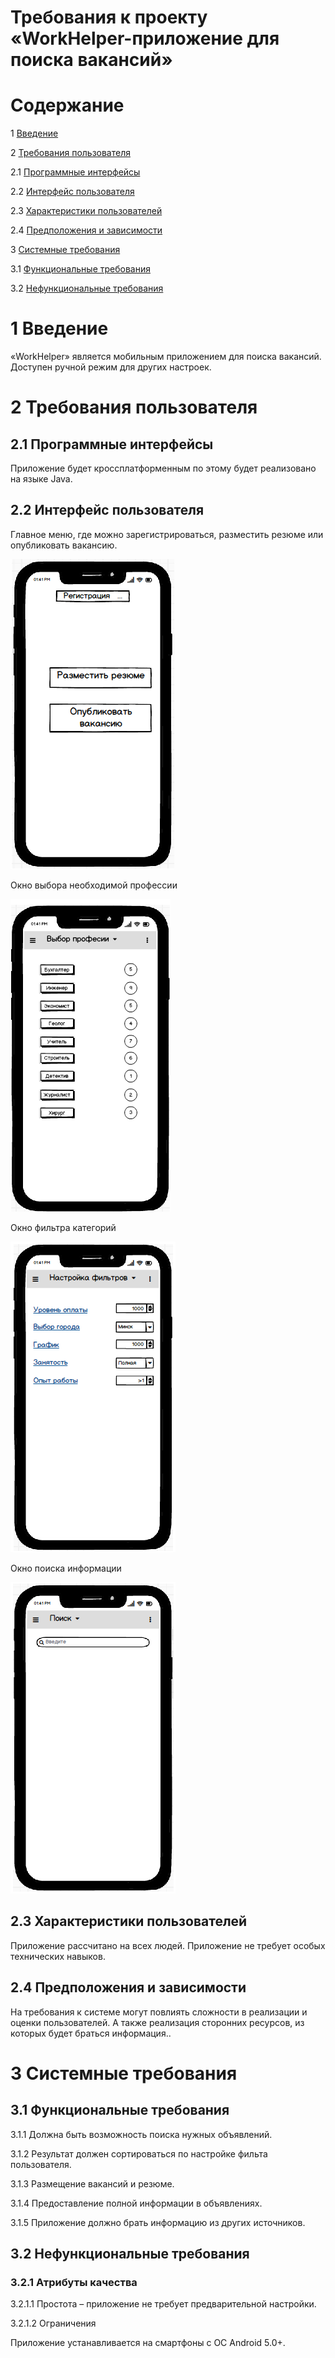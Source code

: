 # Требования к проекту «WorkHelper-приложение для поиска вакансий» #

# Содержание #

1 [Введение](https://github.com/Grushevskiy-Dmitriy-500541/Tritpo-project/blob/master/Documents/Requirements/Requirements%20Document.md#1-%D0%92%D0%B2%D0%B5%D0%B4%D0%B5%D0%BD%D0%B8%D0%B5)

2 [Требования пользователя](https://github.com/Grushevskiy-Dmitriy-500541/Tritpo-project/blob/master/Documents/Requirements/Requirements%20Document.md#2-%D0%A2%D1%80%D0%B5%D0%B1%D0%BE%D0%B2%D0%B0%D0%BD%D0%B8%D1%8F-%D0%BF%D0%BE%D0%BB%D1%8C%D0%B7%D0%BE%D0%B2%D0%B0%D1%82%D0%B5%D0%BB%D1%8F)

2.1 [Программные интерфейсы](https://github.com/Grushevskiy-Dmitriy-500541/Tritpo-project/blob/master/Documents/Requirements/Requirements%20Document.md#21-%D0%9F%D1%80%D0%BE%D0%B3%D1%80%D0%B0%D0%BC%D0%BC%D0%BD%D1%8B%D0%B5-%D0%B8%D0%BD%D1%82%D0%B5%D1%80%D1%84%D0%B5%D0%B9%D1%81%D1%8B)

2.2 [Интерфейс пользователя](https://github.com/Grushevskiy-Dmitriy-500541/Tritpo-project/blob/master/Documents/Requirements/Requirements%20Document.md#22-%D0%98%D0%BD%D1%82%D0%B5%D1%80%D1%84%D0%B5%D0%B9%D1%81-%D0%BF%D0%BE%D0%BB%D1%8C%D0%B7%D0%BE%D0%B2%D0%B0%D1%82%D0%B5%D0%BB%D1%8F)

2.3 [Характеристики пользователей](https://github.com/Grushevskiy-Dmitriy-500541/Tritpo-project/blob/master/Documents/Requirements/Requirements%20Document.md#23-%D0%A5%D0%B0%D1%80%D0%B0%D0%BA%D1%82%D0%B5%D1%80%D0%B8%D1%81%D1%82%D0%B8%D0%BA%D0%B8-%D0%BF%D0%BE%D0%BB%D1%8C%D0%B7%D0%BE%D0%B2%D0%B0%D1%82%D0%B5%D0%BB%D0%B5%D0%B9)

2.4 [Предположения и зависимости](https://github.com/Grushevskiy-Dmitriy-500541/Tritpo-project/blob/master/Documents/Requirements/Requirements%20Document.md#24-%D0%9F%D1%80%D0%B5%D0%B4%D0%BF%D0%BE%D0%BB%D0%BE%D0%B6%D0%B5%D0%BD%D0%B8%D1%8F-%D0%B8-%D0%B7%D0%B0%D0%B2%D0%B8%D1%81%D0%B8%D0%BC%D0%BE%D1%81%D1%82%D0%B8)

3 [Системные требования](https://github.com/TischenkoArseny/Grushevskiy-Dmitriy-500541/Tritpo-project/blob/master/Documents/Requirements/Requirements%20Document.md#3-%D0%A1%D0%B8%D1%81%D1%82%D0%B5%D0%BC%D0%BD%D1%8B%D0%B5-%D1%82%D1%80%D0%B5%D0%B1%D0%BE%D0%B2%D0%B0%D0%BD%D0%B8%D1%8F)

3.1 [Функциональные требования](https://github.com/TischenkoArseny/Grushevskiy-Dmitriy-500541/Tritpo-project/blob/master/Documents/Requirements/Requirements%20Document.md#31-%D0%A4%D1%83%D0%BD%D0%BA%D1%86%D0%B8%D0%BE%D0%BD%D0%B0%D0%BB%D1%8C%D0%BD%D1%8B%D0%B5-%D1%82%D1%80%D0%B5%D0%B1%D0%BE%D0%B2%D0%B0%D0%BD%D0%B8%D1%8F)

3.2 [Нефункциональные требования](https://github.com/Grushevskiy-Dmitriy-500541/Tritpo-project/blob/master/Documents/Requirements/Requirements%20Document.md#32-%D0%9D%D0%B5%D1%84%D1%83%D0%BD%D0%BA%D1%86%D0%B8%D0%BE%D0%BD%D0%B0%D0%BB%D1%8C%D0%BD%D1%8B%D0%B5-%D1%82%D1%80%D0%B5%D0%B1%D0%BE%D0%B2%D0%B0%D0%BD%D0%B8%D1%8F)

# 1 Введение #

«WorkHelper» является мобильным приложением для поиска вакансий. Доступен ручной режим для других настроек.

# 2 Требования пользователя #

## 2.1 Программные интерфейсы ##

Приложение будет кроссплатформенным по этому будет реализовано на языке Java.

## 2.2 Интерфейс пользователя ##

Главное меню, где можно зарегистрироваться, разместить резюме или опубликовать вакансию.

 ![Рисунок 1](https://github.com/Grushevskiy-Dmitriy-500541/Tritpo-project/blob/master/Images/mainmenu.png)

Окно выбора необходимой профессии

 ![Рисунок 2](https://github.com/Grushevskiy-Dmitriy-500541/Tritpo-project/blob/master/Images/choiceofprofession.png)

Окно фильтра категорий
 
 ![Рисунок 3](https://github.com/Grushevskiy-Dmitriy-500541/Tritpo-project/blob/master/Images/filterbycategory.png)
 
Окно поиска информации

 ![Рисунок 4](https://github.com/Grushevskiy-Dmitriy-500541/Tritpo-project/blob/master/Images/searchforinformation.png)
 
## 2.3 Характеристики пользователей ##

Приложение рассчитано на всех людей. Приложение не требует особых технических навыков.

## 2.4 Предположения и зависимости ##

На требования к системе могут повлиять сложности в реализации и оценки пользователей. А также реализация сторонних ресурсов, из которых будет браться информация..

# 3 Системные требования #

## 3.1	 Функциональные требования ##

3.1.1	Должна быть возможность поиска нужных объявлений.

3.1.2	Результат должен сортироваться по настройке фильта пользователя.

3.1.3	Размещение вакансий и резюме.

3.1.4	Предоставление полной информации в объявлениях.

3.1.5	Приложение должно брать информацию из других источников.

## 3.2 Нефункциональные требования ##

### 3.2.1 Атрибуты качества ###

3.2.1.1 Простота – приложение не требует предварительной настройки.

3.2.1.2 Ограничения

Приложение устанавливается на смартфоны с ОС Android 5.0+.
